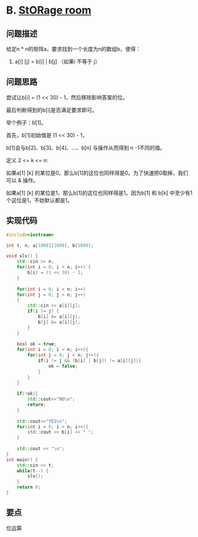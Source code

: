# B. [StORage room](https://codeforces.com/problemset/problem/1903/B)

## 问题描述

给定n * n的矩阵a，要求找到一个长度为n的数组b，使得：

1. a[i] [j] = b[i] | b[j] （如果i 不等于 j）



## 问题思路

尝试让b[i] = (1 << 30) - 1，然后移除影响答案的位。



最后判断得到的b[i]是否满足要求即可。



举个例子：b[1]。

首先，b[1]初始值是 (1 << 30) - 1，

b[1]会与b[2]、b[3]、b[4]、...、b[n] 与操作从而得到 n -1不同的值。



定义 2 <= k <= n:

如果a[1] [k] 的某位是0，那么b[1]的这位也同样得是0。为了快速把0取掉，我们可以 & 操作。

如果a[1] [k] 的某位是1，那么b[1]的这位也同样得是1。因为b[1] 和 b[k] 中至少有1个这位是1，不妨默认都是1。



## 实现代码

```c++
#include<iostream>

int t, n, a[1000][1000], b[1000];

void slv() {
	std::cin >> n;
	for(int i = 0; i < n; i++) {
		b[i] = (1 << 30) - 1;
	}
	
	for(int i = 0; i < n; i++) 
	for(int j = 0; j < n; j++)
	{
		std::cin >> a[i][j];
		if(i != j) {
			b[i] &= a[i][j];
			b[j] &= a[i][j];
		}
	}
	
	bool ok = true;
    for(int i = 0; i < n; i++){
        for(int j = 0; j < n; j++){
            if(i != j && (b[i] | b[j]) != a[i][j]){
                ok = false;
            }
        }
    }
    
    if(!ok){
        std::cout<<"NO\n";
        return;
    }
    
    std::cout<<"YES\n";
    for(int i = 0; i < n; i++){
        std::cout << b[i] << " ";
    }
    
    std::cout << "\n";
}
int main() {
	std::cin >> t;
	while(t--) {
		slv();
	}
	return 0;
} 
```



## 要点

位运算
